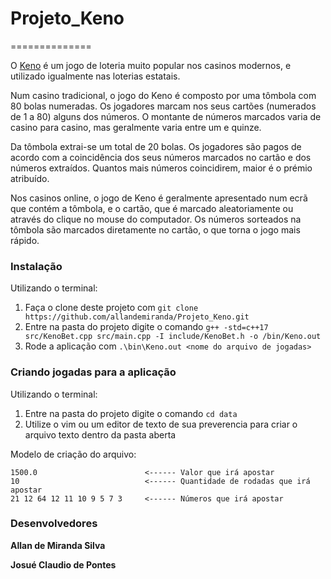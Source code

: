 # Projeto_Keno
==============

O [Keno](https://pt.wikipedia.org/wiki/Keno) é um jogo de loteria muito popular nos casinos modernos, e utilizado igualmente nas loterias estatais.

Num casino tradicional, o jogo do Keno é composto por uma tômbola com 80 bolas numeradas. Os jogadores marcam nos seus cartões (numerados de 1 a 80) alguns dos números. O montante de números marcados varia de casino para casino, mas geralmente varia entre um e quinze.

Da tômbola extrai-se um total de 20 bolas. Os jogadores são pagos de acordo com a coincidência dos seus números marcados no cartão e dos números extraídos. Quantos mais números coincidirem, maior é o prémio atribuído.

Nos casinos online, o jogo de Keno é geralmente apresentado num ecrã que contém a tômbola, e o cartão, que é marcado aleatoriamente ou através do clique no mouse do computador. Os números sorteados na tômbola são marcados diretamente no cartão, o que torna o jogo mais rápido. 

### Instalação

Utilizando o terminal:
1. Faça o clone deste projeto com `git clone https://github.com/allandemiranda/Projeto_Keno.git`
2. Entre na pasta do projeto digite o comando `g++ -std=c++17 src/KenoBet.cpp src/main.cpp -I include/KenoBet.h -o /bin/Keno.out`
3. Rode a aplicação com `.\bin\Keno.out <nome do arquivo de jogadas>`

### Criando jogadas para a aplicação

Utilizando o terminal:
1. Entre na pasta do projeto digite o comando `cd data`
2. Utilize o vim ou um editor de texto de sua preverencia para criar o arquivo texto dentro da pasta aberta

Modelo de criação do arquivo:
```
1500.0                        <------ Valor que irá apostar 
10                            <------ Quantidade de rodadas que irá apostar
21 12 64 12 11 10 9 5 7 3     <------ Números que irá apostar
```

### Desenvolvedores

  **Allan de Miranda Silva**

  **Josué Claudio de Pontes**
